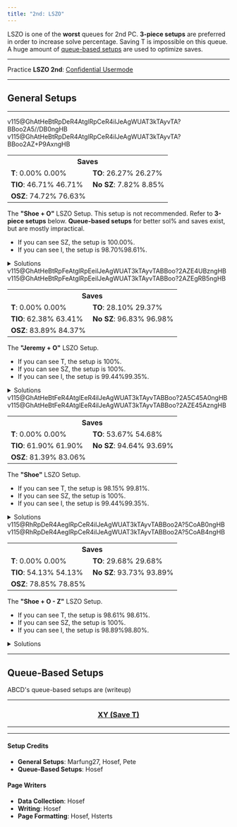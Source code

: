 ```yaml
---
title: "2nd: LSZO"
---
```

<head>
<meta
    name="description"
    content="LSZO 2nd's Standard and Queue-Based Setups"
  />
</head>

LSZO is one of the **worst** queues for 2nd PC. **3-piece setups** are preferred in order to increase solve percentage. Saving <span class="mino">T</span> is impossible on this queue. A huge amount of <a href="#queue-based-setups">queue-based setups</a> are used to optimize saves.
<hr class="small">

Practice **LSZO 2nd**: [Confidential Usermode](https://himitsuconfidential.github.io/downstack-practice/usermode.html/=[LSZO]p4,*p7)
___
## General Setups
<hr class="small">
<div class="setup-body">
	<div class="setup-display">
		<div class="setup-image">
			<fumen class="Rot180">v115@GhAtHeBtRpDeR4AtglRpCeR4ilJeAgWUAT3kTAyvTA?BBoo2A5//DB0ngHB</fumen>
            <fumen class="Rot90">v115@GhAtHeBtRpDeR4AtglRpCeR4ilJeAgWUAT3kTAyvTA?BBoo2AZ+P9AxngHB</fumen>
		</div>
		<div class="setup-info">
			<table>			
				<tr>		
					<th colspan=2>Saves</th>	
				</tr>		
				<tr>		
					<td>	
						<strong>T</strong>: 
						<span title='0/5040' class='Rot90'>0.00%</span>
						<span title='0/5040' class='Rot180'>0.00%</span>
					</td>	
					<td>	
						<strong>TO</strong>: 
						<span title='1324/5040' class='Rot90'>26.27%</span>
						<span title='1324/5040' class='Rot180'>26.27%</span>
					</td>	
				</tr>		
				<tr>		
					<td>	
						<strong>TIO</strong>: 
						<span title='2354/5040' class='Rot90'>46.71%</span>
						<span title='2354/5040' class='Rot180'>46.71%</span>
					</td>	
					<td>	
						<strong>No SZ</strong>: 
						<span title='394/5040' class='Rot90'>7.82%</span>
						<span title='446/5040' class='Rot180'>8.85%</span>
					</td>	
				</tr>		
				<tr>		
					<td>	
						<strong>OSZ</strong>: 
						<span title='3766/5040' class='Rot90'>74.72%</span>
						<span title='3862/5040' class='Rot180'>76.63%</span>
					</td>	
					<td>
						<saves src="2nd-lszo-shoe+o">
					</td>
				</tr>		
			</table>								
		</div>
		<div class="setup-writeup">
			<p>The <strong>"Shoe + O"</strong> LSZO Setup. This setup is not recommended. Refer to <strong>3-piece setups</strong> below. <strong>Queue-based setups</strong> for better sol% and saves exist, but are mostly impractical.
			<ul>
				<li>If you can see <span class="mino">SZ</span>, the setup is <span title="5040/5040">100.00%</span>.</li>
				<li>If you can see <span class="mino">I</span>, the setup is <span class="Rot180">98.70%</span><span class="Rot90">98.61%</span>.</li>
			</ul>
			</p>
		</div>
	</div>
	<details>
		<summary>Solutions</summary>
		<h4>Minimals</h4>
		<div class="Rot90">
			<fumen>v115@9gRpwhhlh0R4A8Rpwhwwglg0R4D8whxwg0F8whwwgl?E8JeAgWTADX7rDy4CwBFbEEBQVk2AFrvAA</fumen>
			<fumen>v115@9gRph0ilR4A8Rpg0wwglAtR4D8xwBtF8g0wwAtE8Je?AgWTADX7rDy4CwBFbsABW1ZOBFrvAA</fumen>
			<fumen>v115@9gilzhR4A8glywRpR4D8BtRpF8wwBtE8JeAgWTADX7?rDy4CwBFbsABRVsABFrvAA</fumen>
			<fumen>v115@9gRpBtywR4A8Rpg0BtwwR4D8zhF8i0E8JeAgWTADX7?rDy4CwBFbU9AYVOVBFrvAA</fumen>
			<fumen>v115@9gRph0wwzhA8Rpg0xwilD8BtwwglF8g0BtE8JeAgWT?ADX7rDy4CwBFbU9AS1Y9AFrvAA</fumen>
			<fumen>v115@9gRpwhQ4BtywA8RpwhR4BtwwD8whilF8whglQ4E8Je?AgWTADX7rDy4CwBFbU9AQVk2AFrvAA</fumen>
			<fumen>v115@9gRpBtywR4A8RpzhR4D8g0BtwwF8i0E8JeAgWSADX7?rDy4CwBFb8UBu/gRAyfAAA</fumen>
			<fumen>v115@9gRpwwhlh0R4A8Rpxwglg0R4D8Btglg0F8wwBtE8Je?AgWSADX7rDy4CwBFbkRBO0wRAyfAAA</fumen>
			<fumen>v115@9gRpBtilR4A8Rpwwi0R4D8xwglg0F8wwBtE8JeAgWS?ADX7rDy4CwBFb0KBusnRAyfAAA</fumen>
			<fumen>v115@9gi0wwilR4A8zhglAtR4D8xwBtF8g0wwAtE8JeAgWS?ADX7rDy4CwBFb0KBusnRAyfAAA</fumen>
		</div>
		<div class="Rot180">
			<fumen>v115@9gRpwhhlh0R4A8Rpwhwwglg0R4D8whxwg0F8whwwgl?E8JeAgWTADX7rDy4CwBFbEEBQVk2AFrvAA</fumen>
			<fumen>v115@9gRph0ilR4A8Rpg0wwglAtR4D8xwBtF8g0wwAtE8Je?AgWTADX7rDy4CwBFbsABW1ZOBFrvAA</fumen>
			<fumen>v115@9gilzhR4A8glywRpR4D8BtRpF8wwBtE8JeAgWTADX7?rDy4CwBFbsABRVsABFrvAA</fumen>
			<fumen>v115@9gRpBtywR4A8Rpg0BtwwR4D8zhF8i0E8JeAgWTADX7?rDy4CwBFbU9AYVOVBFrvAA</fumen>
			<fumen>v115@9gRph0wwzhA8Rpg0xwilD8BtwwglF8g0BtE8JeAgWT?ADX7rDy4CwBFbU9AS1Y9AFrvAA</fumen>
			<fumen>v115@9gRpglQ4BtywA8RpglR4BtwwD8zhF8hlQ4E8JeAgWT?ADX7rDy4CwBFbU9ARl+5AFrvAA</fumen>
			<fumen>v115@9gRpwhQ4BtywA8RpwhR4BtwwD8whilF8whglQ4E8Je?AgWTADX7rDy4CwBFbU9AQVk2AFrvAA</fumen>
			<fumen>v115@9gRpBtywR4A8RpzhR4D8g0BtwwF8i0E8JeAgWSADX7?rDy4CwBFb8UBu/gRAyfAAA</fumen>
			<fumen>v115@9gRpwwhlh0R4A8Rpxwglg0R4D8Btglg0F8wwBtE8Je?AgWSADX7rDy4CwBFbkRBO0wRAyfAAA</fumen>
			<fumen>v115@9gRpBtg0zhA8RpwwBtilD8xwg0glF8wwh0E8JeAgWS?ADX7rDy4CwBFb0KBusnRAyfAAA</fumen>
			<fumen>v115@9gRpBtilR4A8Rpwwi0R4D8xwglg0F8wwBtE8JeAgWS?ADX7rDy4CwBFb0KBusnRAyfAAA</fumen>
			<fumen>v115@9gi0wwilR4A8zhglAtR4D8xwBtF8g0wwAtE8JeAgWS?ADX7rDy4CwBFb0KBusnRAyfAAA</fumen>
		</div>
		<hr class="small">
		<h4>Extra Solutions</h4>
			<fumen>v115@9gzhilR4A8i0wwglAtR4D8xwBtF8g0wwAtE8JeAgWs?AlEvXEhoo2AmXyTASILdD2488AwWM2ABlClEFMVABBoo2AS?7HOBwngHB</fumen>
			<fumen>v115@9gRpzhywA8RpilR4wwD8BtR4F8glBtE8JeAgWsAlEv?XEhoo2AmXyTASILdD2488AQPM2ABlClEFMVABBoo2AT4nAB?yngHB</fumen>
	</details>
</div>
<div class="setup-body">
    <div class="setup-display">
		<div class="setup-image">
			<fumen class="Rot180">v115@GhAtHeBtRpFeAtglRpEeilJeAgWUAT3kTAyvTABBoo?2AZE4UBzngHB</fumen>
			<fumen class="Rot90">v115@GhAtHeBtRpFeAtglRpEeilJeAgWUAT3kTAyvTABBoo?2AZEgRB5ngHB</fumen>
		</div>
		<div class="setup-info">
			<table>			
				<tr>		
					<th colspan=2>Saves</th>	
				</tr>		
				<tr>		
					<td>	
						<strong>T</strong>: 
						<span title='0/5040' class='Rot90'>0.00%</span>
						<span title='0/5040' class='Rot180'>0.00%</span>
					</td>	
					<td>	
						<strong>TO</strong>: 
						<span title='1416/5040' class='Rot90'>28.10%</span>
						<span title='1480/5040' class='Rot180'>29.37%</span>
					</td>	
				</tr>		
				<tr>		
					<td>	
						<strong>TIO</strong>: 
						<span title='3144/5040' class='Rot90'>62.38%</span>
						<span title='3196/5040' class='Rot180'>63.41%</span>
					</td>	
					<td>	
						<strong>No SZ</strong>: 
						<span title='4880/5040' class='Rot90'>96.83%</span>
						<span title='4888/5040' class='Rot180'>96.98%</span>
					</td>	
				</tr>		
				<tr>		
					<td>	
						<strong>OSZ</strong>: 
						<span title='4228/5040' class='Rot90'>83.89%</span>
						<span title='4252/5040' class='Rot180'>84.37%</span>
					</td>	
					<td>
						<saves src="2nd-lszo-hill+o">
					</td>	
				</tr>		
			</table>				
		</div>
		<div class="setup-writeup">
			<p>
			The <strong>"Jeremy + O"</strong> LSZO Setup.
				<ul>
					<li>If you can see <span class="mino">T</span>, the setup is 100%.</li>
					<li>If you can see <span class="mino">SZ</span>, the setup is 100%.</li>
					<li>If you can see <span class="mino">I</span>, the setup is <span class="Rot180">99.44%</span><span class="Rot90">99.35%</span>.</lI>
				</ul>
			</p>
		</div>
	</div>
	<details>
		<summary>Solutions</summary>
		<h4>Minimals</h4>
		<div class="Rot90">
			<fumen>v115@9gRpwhhlh0R4A8Rpwhwwglg0R4D8whxwg0R4D8whww?glR4C8JeAgWTADX7rDy4CwBFbEEBQVk2AFrvAA</fumen>
			<fumen>v115@9gRph0ilR4A8Rpg0wwglAtR4D8xwBtR4D8g0wwAtR4?C8JeAgWTADX7rDy4CwBFbsABW1ZOBFrvAA</fumen>
			<fumen>v115@9gilzhR4A8glywRpR4D8BtRpR4D8wwBtR4C8JeAgWT?ADX7rDy4CwBFbsABSF02AFrvAA</fumen>
			<fumen>v115@9gRpBtywR4A8Rpg0BtwwR4D8zhR4D8i0R4C8JeAgWT?ADX7rDy4CwBFbsABQVk2AFrvAA</fumen>
			<fumen>v115@9gRpwwBthlh0A8RpxwBtglg0D8wwT4g0D8T4glC8Je?AgWTADX7rDy4CwBFbU9AXFrRBFrvAA</fumen>
			<fumen>v115@9gRph0wwzhA8Rpg0xwilD8BtwwglR4D8g0BtR4C8Je?AgWTADX7rDy4CwBFbU9AS1Y9AFrvAA</fumen>
			<fumen>v115@9gRpwhQ4BtywA8RpwhR4BtwwD8whilR4D8whglS4C8?JeAgWTADX7rDy4CwBFbU9AQVk2AFrvAA</fumen>
			<fumen>v115@9gRpwwzhh0A8RpxwQ4hlg0D8BtR4glg0D8wwBtQ4gl?C8JeAgWTADX7rDy4CwBFb85AWl+UBFrvAA</fumen>
			<fumen>v115@9gRpBtywR4A8RpzhR4D8g0BtwwR4D8i0R4C8JeAgWT?ADX7rDy4CwBFb85ASV0KBFrvAA</fumen>
			<fumen>v115@9gRpwwhlh0R4A8Rpxwglg0R4D8Btglg0R4D8wwBtR4?C8JeAgWSADX7rDy4CwBFbkRBO0wRAyfAAA</fumen>
		</div>
		<div class="Rot180">
			<fumen>v115@9gRpwhhlh0R4A8Rpwhwwglg0R4D8whxwg0R4D8whww?glR4C8JeAgWTADX7rDy4CwBFbEEBQVk2AFrvAA</fumen>
			<fumen>v115@9gRph0ilR4A8Rpg0wwglAtR4D8xwBtR4D8g0wwAtR4?C8JeAgWTADX7rDy4CwBFbsABW1ZOBFrvAA</fumen>
			<fumen>v115@9gilzhR4A8glywRpR4D8BtRpR4D8wwBtR4C8JeAgWT?ADX7rDy4CwBFbsABSF02AFrvAA</fumen>
			<fumen>v115@9gRpBtywR4A8Rpg0BtwwR4D8zhR4D8i0R4C8JeAgWT?ADX7rDy4CwBFbsABQVk2AFrvAA</fumen>
			<fumen>v115@9gRpwwBthlh0A8RpxwBtglg0D8wwT4g0D8T4glC8Je?AgWTADX7rDy4CwBFbU9AXFrRBFrvAA</fumen>
			<fumen>v115@9gRph0wwzhA8Rpg0xwilD8BtwwglR4D8g0BtR4C8Je?AgWTADX7rDy4CwBFbU9AS1Y9AFrvAA</fumen>
			<fumen>v115@9gRpglQ4BtywA8RpglR4BtwwD8zhR4D8hlS4C8JeAg?WTADX7rDy4CwBFbU9ARl+5AFrvAA</fumen>
			<fumen>v115@9gRpwhQ4BtywA8RpwhR4BtwwD8whilR4D8whglS4C8?JeAgWTADX7rDy4CwBFbU9AQVk2AFrvAA</fumen>
			<fumen>v115@9gRpwwzhh0A8RpxwQ4hlg0D8BtR4glg0D8wwBtQ4gl?C8JeAgWTADX7rDy4CwBFb85AWl+UBFrvAA</fumen>
			<fumen>v115@9gRpBtywR4A8RpzhR4D8g0BtwwR4D8i0R4C8JeAgWT?ADX7rDy4CwBFb85ASV0KBFrvAA</fumen>
			<fumen>v115@9gRpwwhlh0R4A8Rpxwglg0R4D8Btglg0R4D8wwBtR4?C8JeAgWSADX7rDy4CwBFbkRBO0wRAyfAAA</fumen>
		</div>
		<hr class="small">
		<h4>Extra Solutions</h4>
			<fumen>v115@9gzhilR4A8i0wwglAtR4D8xwBtR4D8g0wwAtR4C8Je?AgWsAlEvXEhoo2AmXyTASILdD2488AwWM2ABlClEFMVABBo?o2AS7HOBwngHB</fumen>
			<fumen>v115@9gRpwwBtQ4glh0A8Rpxwilg0D8wwT4g0D8R4BtQ4C8?JeAgWrAlEvXEhoo2AmXyTASILdD2488AwNM2ABlClEFMVAB?Boo2AZlf9AFrvAA</fumen>
			<fumen>v115@9gi0wwilR4A8zhglAtR4D8xwBtR4D8g0wwAtR4C8Je?AgWrAlEvXEhoo2AmXyTASILdD2488AwWM2ABlClEFMVABBo?o2AWFjHBFrvAA</fumen>
			<fumen>v115@9gRpQ4BtR4h0A8RpT4wwg0D8ilxwg0D8glQ4BtwwC8?JeAgWrAlEvXEhoo2AmXyTASILdD2488AwNM2ABlClEFMVAB?Boo2AVFM6AFrvAA</fumen>
			<fumen>v115@9gRpQ4BtR4h0A8RpR4Btwwg0D8ilxwg0D8glS4wwC8?JeAgWrAlEvXEhoo2AmXyTASILdD2488AwNM2ABlClEFMVAB?Boo2ASVGLBFrvAA</fumen>
			<fumen>v115@9gi0R4BtR4A8zhwwglR4D8g0xwglBtD8R4wwhlC8Je?AgWrAlEvXEhoo2AmXyTASILdD2488AwWM2ABlClEFMVABBo?o2ASFrRBFrvAA</fumen>
			<fumen>v115@9gRpwhh0T4A8Rpwhg0T4D8whBtywD8whg0BtwwC8Je?AgWsAlEvXEhoo2AmXyTASILdD2488AQSM2ABlClEFMVABBo?o2AREoABzngHB</fumen>
			<fumen>v115@9gRpwhg0AtT4A8Rpwhi0R4D8whBtywD8whAtR4wwC8?JeAgWrAlEvXEhoo2AmXyTASILdD2488AQSM2ABlClEFMVAB?Boo2AWFjHBFrvAA</fumen>
			<fumen>v115@9gilR4RpR4A8glBtywR4D8BtzhD8R4wwRpC8JeAgWr?AlEvXEhoo2AmXyTASILdD2488AQPM2ABlClEFMVABBoo2AX?lGEBFrvAA</fumen>
	</details>
</div>
<div class="setup-body">
    <div class="setup-display">
		<div class="setup-image">
			<fumen class="Rot90">v115@GhAtHeBtFeR4AtglEeR4ilJeAgWUAT3kTAyvTABBoo?2A5C45A0ngHB</fumen>
			<fumen class="Rot180">v115@GhAtHeBtFeR4AtglEeR4ilJeAgWUAT3kTAyvTABBoo?2AZE45AzngHB</fumen>
		</div>
		<div class="setup-info">
			<table>			
				<tr>		
					<th colspan=2>Saves</th>	
				</tr>		
				<tr>		
					<td>	
						<strong>T</strong>: 
						<span title='0/5040' class='Rot90'>0.00%</span>
						<span title='0/5040' class='Rot180'>0.00%</span>
					</td>	
					<td>	
						<strong>TO</strong>: 
						<span title='2705/5040' class='Rot90'>53.67%</span>
						<span title='2756/5040' class='Rot180'>54.68%</span>
					</td>	
				</tr>		
				<tr>		
					<td>	
						<strong>TIO</strong>: 
						<span title='3120/5040' class='Rot90'>61.90%</span>
						<span title='3120/5040' class='Rot180'>61.90%</span>
					</td>	
					<td>	
						<strong>No SZ</strong>: 
						<span title='4770/5040' class='Rot90'>94.64%</span>
						<span title='4722/5040' class='Rot180'>93.69%</span>
					</td>	
				</tr>		
				<tr>		
					<td>	
						<strong>OSZ</strong>: 
						<span title='4102/5040' class='Rot90'>81.39%</span>
						<span title='4186/5040' class='Rot180'>83.06%</span>
					</td>	
					<td>	
						<saves src="2nd-lszo-shoe">
					</td>	
				</tr>		
			</table>			
		</div>
		<div class="setup-writeup">
			<p>
			The <strong>"Shoe"</strong> LSZO Setup.
				<ul>
					<li>If you can see <span class="mino">T</span>, the setup is 
						<span title="2120/2160" class="Rot90">98.15%</span>
						<span title="2156/2160" class="Rot180">99.81%</span>.</li>
					<li>If you can see <span class="mino">SZ</span>, the setup is 100%.</li>
					<li>If you can see <span class="mino">I</span>, the setup is <span class="Rot180">99.44%</span><span class="Rot90">99.35%</span>.</li>
				</ul>
			</p>
		</div>
	</div>
	<details>
		<summary>Solutions</summary>
		<h4>Minimals</h4>
		<div class="Rot90">
			<fumen>v115@9ghlwhRph0R4A8wwglwhRpg0R4B8xwwhRpg0D8wwgl?whRpE8JeAgWTADX7rDy4CwBFbEEBQVk2AFrvAA</fumen>
			<fumen>v115@9gRph0ilR4A8Rpg0wwglAtR4B8RpxwBtD8Rpg0wwAt?E8JeAgWTADX7rDy4CwBFbsABW1ZOBFrvAA</fumen>
			<fumen>v115@9gilzhR4A8glywRpR4B8RpBtRpD8RpwwBtE8JeAgWT?ADX7rDy4CwBFbsABVlwHBFrvAA</fumen>
			<fumen>v115@9gRpBtywR4A8Rpg0BtwwR4B8RpzhD8Rpi0E8JeAgWT?ADX7rDy4CwBFbU9AZV2RBFrvAA</fumen>
			<fumen>v115@9gRph0wwzhA8Rpg0xwilB8RpBtwwglD8Rpg0BtE8Je?AgWTADX7rDy4CwBFbU9AS1Y9AFrvAA</fumen>
			<fumen>v115@9gRpwhQ4BtywA8RpwhR4BtwwB8RpwhilD8RpwhglQ4?E8JeAgWTADX7rDy4CwBFbU9AQVk2AFrvAA</fumen>
			<fumen>v115@9gwwzhh0R4A8xwilg0R4B8BtglRpg0D8wwBtRpE8Je?AgWTADX7rDy4CwBFb85ATFzABFrvAA</fumen>
			<fumen>v115@9gh0wwRpzhA8g0xwRpilB8g0R4RpglD8R4wwRpE8Je?AgWSADX7rDy4CwBFb0KBORsRAyfAAA</fumen>
			<fumen>v115@9gRpBtilR4A8Rpwwi0R4B8Rpxwglg0D8RpwwBtE8Je?AgWSADX7rDy4CwBFb0KBusnRAyfAAA</fumen>
		</div>
		<div class="Rot180">
			<fumen>v115@9ghlwhRph0R4A8wwglwhRpg0R4B8xwwhRpg0D8wwgl?whRpE8JeAgWTADX7rDy4CwBFbEEBQVk2AFrvAA</fumen>
			<fumen>v115@9gilzhR4A8glywRpR4B8RpBtRpD8RpwwBtE8JeAgWT?ADX7rDy4CwBFbsABVlwHBFrvAA</fumen>
			<fumen>v115@9gRpzhywA8RpilR4wwB8RpBtR4D8RpglBtE8JeAgWT?ADX7rDy4CwBFbsABQFb9AFrvAA</fumen>
			<fumen>v115@9gRpBtywR4A8Rpg0BtwwR4B8RpzhD8Rpi0E8JeAgWT?ADX7rDy4CwBFbU9AZV2RBFrvAA</fumen>
			<fumen>v115@9gRph0wwzhA8Rpg0xwilB8RpBtwwglD8Rpg0BtE8Je?AgWTADX7rDy4CwBFbU9AS1Y9AFrvAA</fumen>
			<fumen>v115@9gRpglQ4BtywA8RpglR4BtwwB8RpzhD8RphlQ4E8Je?AgWTADX7rDy4CwBFbU9ARl+5AFrvAA</fumen>
			<fumen>v115@9gRpwhQ4BtywA8RpwhR4BtwwB8RpwhilD8RpwhglQ4?E8JeAgWTADX7rDy4CwBFbU9AQVk2AFrvAA</fumen>
			<fumen>v115@9gwwzhh0R4A8xwilg0R4B8BtglRpg0D8wwBtRpE8Je?AgWTADX7rDy4CwBFb85ATFzABFrvAA</fumen>
			<fumen>v115@9gh0wwRpzhA8g0xwRpilB8g0R4RpglD8R4wwRpE8Je?AgWSADX7rDy4CwBFb0KBORsRAyfAAA</fumen>
			<fumen>v115@9gRpBtg0zhA8RpwwBtilB8Rpxwg0glD8Rpwwh0E8Je?AgWSADX7rDy4CwBFb0KBusnRAyfAAA</fumen>
			<fumen>v115@9gRpBtilR4A8Rpwwi0R4B8Rpxwglg0D8RpwwBtE8Je?AgWSADX7rDy4CwBFb0KBusnRAyfAAA</fumen>
		</div>
		<hr class="small">
		<h4>Extra Solutions</h4>
		<div class="Rot90">
			<fumen>v115@9gBtilh0R4A8wwzhg0R4B8xwglRpg0D8wwBtRpE8Je?AgWrAlEvXEhoo2AmXyTASILdD2488AwWM2ABlClEFMVABBo?o2AR1wABFrvAA</fumen>
			<fumen>v115@9gh0wwzhR4A8g0xwglRpR4B8BtwwglRpD8g0BthlE8?JeAgWrAlEvXEhoo2AmXyTASILdD2488AwWM2ABlClEFMVAB?Boo2AQV+ABFrvAA</fumen>
			<fumen>v115@9gBtilh0R4A8wwBtRpg0R4B8xwglRpg0D8wwzhE8Je?AgWrAlEvXEhoo2AmXyTASILdD2488AwWM2ABlClEFMVABBo?o2AQlPEBFrvAA</fumen>
			<fumen>v115@9ghlg0zhR4A8wwgli0AtR4B8xwRpBtD8wwglRpAtE8?JeAgWrAlEvXEhoo2AmXyTASILdD2488AwWM2ABlClEFMVAB?Boo2AQVNEBFrvAA</fumen>
			<fumen>v115@9gBtRpwwh0R4A8glBtxwg0R4B8glzhg0D8hlRpwwE8?JeAgWrAlEvXEhoo2AmXyTASILdD2488AwWM2ABlClEFMVAB?Boo2AQVt2AFrvAA</fumen>
			<fumen>v115@9gBtRpwwh0R4A8glBtxwg0R4B8glzhg0D8hlRpwwE8?JeAgWrAlEvXEhoo2AmXyTASILdD2488AwWM2ABlClEFMVAB?Boo2AQVt2AFrvAA</fumen>
			<fumen>v115@9gBtRpwwh0R4A8glBtxwg0R4B8glzhg0D8hlRpwwE8?JeAgWrAlEvXEhoo2AmXyTASILdD2488AwWM2ABlClEFMVAB?Boo2AQVt2AFrvAA</fumen>
		</div>
		<div class="Rot180">
			<fumen>v115@9gRph0ilR4A8Rpg0wwglAtR4B8RpxwBtD8Rpg0wwAt?E8JeAgWsAlEvXEhoo2AmXyTASILdD2488AwNM2ABlClEFMV?ABBoo2ATBwKB3ngHB</fumen>
			<fumen>v115@9gRpwwhlh0R4A8Rpxwglg0R4B8RpBtglg0D8RpwwBt?E8JeAgWrAlEvXEhoo2AmXyTASILdD2488AwNM2ABlClEFMV?ABBoo2AYVOVBFrvAA</fumen>
			<fumen>v115@9gRpBtywR4A8RpzhR4B8Rpg0BtwwD8Rpi0E8JeAgWr?AlEvXEhoo2AmXyTASILdD2488AQSM2ABlClEFMVABBoo2AY?F8ABFrvAA</fumen>
			<fumen>v115@9gBtilh0R4A8wwzhg0R4B8xwglRpg0D8wwBtRpE8Je?AgWrAlEvXEhoo2AmXyTASILdD2488AwWM2ABlClEFMVABBo?o2ARVMOBFrvAA</fumen>
			<fumen>v115@9gh0wwzhR4A8g0xwglRpR4B8BtwwglRpD8g0BthlE8?JeAgWrAlEvXEhoo2AmXyTASILdD2488AwWM2ABlClEFMVAB?Boo2AQV+ABFrvAA</fumen>
			<fumen>v115@9gBtilh0R4A8wwBtRpg0R4B8xwglRpg0D8wwzhE8Je?AgWrAlEvXEhoo2AmXyTASILdD2488AwWM2ABlClEFMVABBo?o2AQVd9AFrvAA</fumen>
			<fumen>v115@9gBtRpwwh0R4A8glBtxwg0R4B8glzhg0D8hlRpwwE8?JeAgWrAlEvXEhoo2AmXyTASILdD2488AwWM2ABlClEFMVAB?Boo2AQVt2AFrvAA</fumen>
			<fumen>v115@9ghlg0zhR4A8wwgli0AtR4B8xwRpBtD8wwglRpAtE8?JeAgWrAlEvXEhoo2AmXyTASILdD2488AwWM2ABlClEFMVAB?Boo2AQF7KBFrvAA</fumen>
		</div>
	</details>
</div>
<div class="setup-body">
    <div class="setup-display">
		<div class="setup-image">
			<fumen class="Rot90">v115@RhRpDeR4AeglRpCeR4ilJeAgWUAT3kTAyvTABBoo2A?5CoAB0ngHB</fumen>
			<fumen class="Rot180">v115@RhRpDeR4AeglRpCeR4ilJeAgWUAT3kTAyvTABBoo2A?5CoAB4ngHB</fumen>
		</div>
		<div class="setup-info">
			<table>			
				<tr>		
					<th colspan=2>Saves</th>	
				</tr>		
				<tr>		
					<td>	
						<strong>T</strong>: 
						<span title='0/5040' class='Rot90'>0.00%</span>
						<span title='0/5040' class='Rot180'>0.00%</span>
					</td>	
					<td>	
						<strong>TO</strong>: 
						<span title='1496/5040' class='Rot90'>29.68%</span>
						<span title='1496/5040' class='Rot180'>29.68%</span>
					</td>	
				</tr>		
				<tr>		
					<td>	
						<strong>TIO</strong>: 
						<span title='2728/5040' class='Rot90'>54.13%</span>
						<span title='2728/5040' class='Rot180'>54.13%</span>
					</td>	
					<td>	
						<strong>No SZ</strong>: 
						<span title='4724/5040' class='Rot90'>93.73%</span>
						<span title='4732/5040' class='Rot180'>93.89%</span>
					</td>	
				</tr>		
				<tr>		
					<td>	
						<strong>OSZ</strong>: 
						<span title='3974/5040' class='Rot90'>78.85%</span>
						<span title='3974/5040' class='Rot180'>78.85%</span>
					</td>	
					<td>	
						<saves src="2nd-lszo-shoe+o-z">
					</td>	
				</tr>		
			</table>					
		</div>
		<div class="setup-writeup">
			<p>
			The <strong>"Shoe + O - Z"</strong> LSZO Setup.
				<ul>
					<li>If you can see <span class="mino">T</span>, the setup is 
						<span title="2130/2160" class="Rot90">98.61%</span>
						<span title="2130/2160" class="Rot180">98.61%</span>.</li>
					<li>If you can see <span class="mino">SZ</span>, the setup is 100%.</li>
					<li>If you can see <span class="mino">I</span>, the setup is <span class="Rot180" title="2136/2160">98.89%</span><span class="Rot90" title="2134/2160">98.80%</span>.</li>
				</ul>
			</p>
		</div>
	</div>
	<details>
		<summary>Solutions</summary>
		<h4>Minimals</h4>
		<div class="Rot90">
			<fumen>v115@9gRph0ilR4AtRpg0wwglAtR4BtB8xwBtB8AtC8g0ww?AtE8JeAgWTADX7rDy4CwBFbEEBR1ZOBFrvAA</fumen>
			<fumen>v115@9gRpwhhlh0R4AtRpwhwwglg0R4BtB8whxwg0B8AtC8?whwwglE8JeAgWTADX7rDy4CwBFbEEBQVk2AFrvAA</fumen>
			<fumen>v115@9gilzhR4AtglywRpR4BtB8BtRpB8AtC8wwBtE8JeAg?WTADX7rDy4CwBFbsABS1Y9AFrvAA</fumen>
			<fumen>v115@9gRpBtywR4AtRpg0BtwwR4BtB8zhB8AtC8i0E8JeAg?WTADX7rDy4CwBFbsABQFMVBFrvAA</fumen>
			<fumen>v115@9gRph0wwzhAtRpg0xwilBtB8BtwwglB8AtC8g0BtE8?JeAgWTADX7rDy4CwBFbU9AW1ZOBFrvAA</fumen>
			<fumen>v115@9gRpwhQ4BtywAtRpwhR4BtwwBtB8whilB8AtC8whgl?Q4E8JeAgWTADX7rDy4CwBFbU9AQVk2AFrvAA</fumen>
			<fumen>v115@9gRpDti0glRpwwDtilB8xwR4B8g0C8wwR4E8JeAgWT?ADX7rDy4CwBFb85AVVkRBFrvAA</fumen>
			<fumen>v115@9gRpwwhlh0R4AtRpxwglg0R4BtB8Btglg0B8AtC8ww?BtE8JeAgWTADX7rDy4CwBFb85AQlwHBFrvAA</fumen>
			<fumen>v115@9gRpBtywR4AtRpzhR4BtB8g0BtwwB8AtC8i0E8JeAg?WSADX7rDy4CwBFb8UBu/gRAyfAAA</fumen>
			<fumen>v115@9gRpBtilR4AtRpwwi0R4BtB8xwglg0B8AtC8wwBtE8?JeAgWSADX7rDy4CwBFb0KBusnRAyfAAA</fumen>
		</div>
		<div class="Rot180">
			<fumen>v115@9gRpwhhlh0R4AtRpwhwwglg0R4BtB8whxwg0B8AtC8?whwwglE8JeAgWTADX7rDy4CwBFbEEBQVk2AFrvAA</fumen>
			<fumen>v115@9gilzhR4AtglywRpR4BtB8BtRpB8AtC8wwBtE8JeAg?WTADX7rDy4CwBFbsABS1Y9AFrvAA</fumen>
			<fumen>v115@9gRpzhywAtRpilR4wwBtB8BtR4B8AtC8glBtE8JeAg?WTADX7rDy4CwBFbsABR1QOBFrvAA</fumen>
			<fumen>v115@9gRpBtywR4AtRpg0BtwwR4BtB8zhB8AtC8i0E8JeAg?WTADX7rDy4CwBFbsABQFMVBFrvAA</fumen>
			<fumen>v115@9gRph0wwzhAtRpg0xwilBtB8BtwwglB8AtC8g0BtE8?JeAgWTADX7rDy4CwBFbU9AW1ZOBFrvAA</fumen>
			<fumen>v115@9gRpglQ4BtywAtRpglR4BtwwBtB8zhB8AtC8hlQ4E8?JeAgWTADX7rDy4CwBFbU9ARl+5AFrvAA</fumen>
			<fumen>v115@9gRpwhQ4BtywAtRpwhR4BtwwBtB8whilB8AtC8whgl?Q4E8JeAgWTADX7rDy4CwBFbU9AQVk2AFrvAA</fumen>
			<fumen>v115@9gRpDti0glRpwwDtilB8xwR4B8g0C8wwR4E8JeAgWT?ADX7rDy4CwBFb85AVVkRBFrvAA</fumen>
			<fumen>v115@9gRpwwhlh0R4AtRpxwglg0R4BtB8Btglg0B8AtC8ww?BtE8JeAgWTADX7rDy4CwBFb85AQlwHBFrvAA</fumen>
			<fumen>v115@9gRpBtywR4AtRpzhR4BtB8g0BtwwB8AtC8i0E8JeAg?WSADX7rDy4CwBFb8UBu/gRAyfAAA</fumen>
			<fumen>v115@9gRpBtilR4AtRpwwi0R4BtB8xwglg0B8AtC8wwBtE8?JeAgWSADX7rDy4CwBFb0KBusnRAyfAAA</fumen>
		</div>
		<hr class="small">
		<h4>Extra Solutions</h4>
		<div class="Rot90">
			<fumen>v115@9gRpzhywAtRpilR4wwBtB8BtR4B8AtC8glBtE8JeAg?WsAlEvXEhoo2AmXyTASILdD2488AQPM2ABlClEFMVABBoo2?Az5P9A3ngHB</fumen>
			<fumen>v115@9gzhilR4Ati0wwglAtR4BtB8xwBtB8AtC8g0wwAtE8?JeAgWsAlEvXEhoo2AmXyTASILdD2488AwWM2ABlClEFMVAB?Boo2Ay/fRB3ngHB</fumen>
			<fumen>v115@9gi0wwilR4AtzhglAtR4BtB8xwBtB8AtC8g0wwAtE8?JeAgWrAlEvXEhoo2AmXyTASILdD2488AwWM2ABlClEFMVAB?Boo2AXlGEBFrvAA</fumen>
		</div>
		<div class="Rot180">
			<fumen>v115@9gRph0ilR4AtRpg0wwglAtR4BtB8xwBtB8AtC8g0ww?AtE8JeAgWsAlEvXEhoo2AmXyTASILdD2488AwNM2ABlClEF?MVABBoo2A05vKB3ngHB</fumen>
			<fumen>v115@9gzhilR4Ati0wwglAtR4BtB8xwBtB8AtC8g0wwAtE8?JeAgWsAlEvXEhoo2AmXyTASILdD2488AwWM2ABlClEFMVAB?Boo2Ay/fRB3ngHB</fumen>
			<fumen>v115@9gi0wwilR4AtzhglAtR4BtB8xwBtB8AtC8g0wwAtE8?JeAgWrAlEvXEhoo2AmXyTASILdD2488AwWM2ABlClEFMVAB?Boo2AXlGEBFrvAA</fumen>
		</div>
	</details>
</div>
<hr>

## Queue-Based Setups
ABCD's queue-based setups are (writeup)
<hr class="small">
<center>
	<div class="standard-queuebased-body">
		<section id="xy-t">
			<a href="#xy-t">
				<h3><span class="mino">XY</span> (Save <span class="mino">T</span>)</h3>
			</a>
			<div class="standard-queuebased">
				<hr class="small">
				<p></p>
			</div>
		</section>
	</div>
</center>
<hr>
<div class="credits">
	<div class="credit-section">
		<h4>Setup Credits</h4>
		<ul>
			<li><strong>General Setups</strong>: Marfung27, Hosef, Pete</li>
			<li><strong>Queue-Based Setups</strong>: Hosef</li>
		</ul>
	</div>
	<div class="credit-section">
		<h4>Page Writers</h4>
		<ul>
			<li><strong>Data Collection</strong>: Hosef</li>
			<li><strong>Writing</strong>: Hosef</li>
			<li><strong>Page Formatting</strong>: Hosef, Hsterts</li>
		</ul>
	</div>
</div>